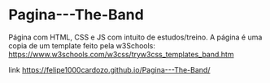 # Pagina---The-Band
Página com HTML, CSS e JS com intuito de estudos/treino. A página é uma copia de um template feito pela w3Schools: https://www.w3schools.com/w3css/tryw3css_templates_band.htm

link https://felipe1000cardozo.github.io/Pagina---The-Band/
